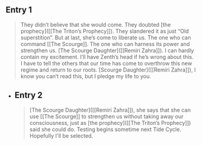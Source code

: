 ## Entry 1
> They didn’t believe that she would come. They doubted [the prophecy]([[The Triton’s Prophecy]]). They slandered it as just “Old superstition”. But at last, she’s come to liberate us. The one who can command [[The Scourge]]. The one who can harness its power and strengthen us. [The Scourge Daughter]([[Remiri Zahra]]). I can hardly contain my excitement. I’ll have Zenth’s head if he’s wrong about this. I have to tell the others that our time has come to overthrow this new regime and return to our roots. [Scourge Daughter]([[Remiri Zahra]]), I know you can’t read this, but I pledge my life to you.
- ## Entry 2
  > [The Scourge Daughter]([[Remiri Zahra]]), she says that she can use [[The Scourge]] to strengthen us without taking away our consciousness, just as [the prophecy]([[The Triton’s Prophecy]]) said she could do. Testing begins sometime next Tide Cycle. Hopefully I'll be selected.